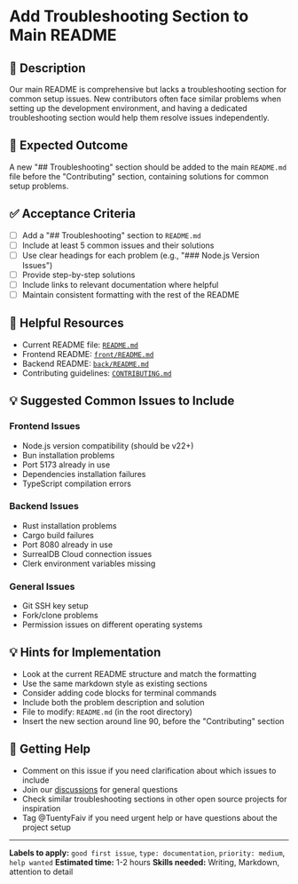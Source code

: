 # Add Troubleshooting Section to Main README

## 📝 Description
Our main README is comprehensive but lacks a troubleshooting section for common setup issues. New contributors often face similar problems when setting up the development environment, and having a dedicated troubleshooting section would help them resolve issues independently.

## 🎯 Expected Outcome
A new "## Troubleshooting" section should be added to the main `README.md` file before the "Contributing" section, containing solutions for common setup problems.

## ✅ Acceptance Criteria
- [ ] Add a "## Troubleshooting" section to `README.md`
- [ ] Include at least 5 common issues and their solutions
- [ ] Use clear headings for each problem (e.g., "### Node.js Version Issues")
- [ ] Provide step-by-step solutions
- [ ] Include links to relevant documentation where helpful
- [ ] Maintain consistent formatting with the rest of the README

## 🔗 Helpful Resources
- Current README file: [`README.md`](../../README.md)
- Frontend README: [`front/README.md`](../../front/README.md)
- Backend README: [`back/README.md`](../../back/README.md)
- Contributing guidelines: [`CONTRIBUTING.md`](../../CONTRIBUTING.md)

## 💡 Suggested Common Issues to Include

### Frontend Issues
- Node.js version compatibility (should be v22+)
- Bun installation problems
- Port 5173 already in use
- Dependencies installation failures
- TypeScript compilation errors

### Backend Issues
- Rust installation problems
- Cargo build failures
- Port 8080 already in use
- SurrealDB Cloud connection issues
- Clerk environment variables missing

### General Issues
- Git SSH key setup
- Fork/clone problems
- Permission issues on different operating systems

## 💡 Hints for Implementation
- Look at the current README structure and match the formatting
- Use the same markdown style as existing sections
- Consider adding code blocks for terminal commands
- Include both the problem description and solution
- File to modify: `README.md` (in the root directory)
- Insert the new section around line 90, before the "Contributing" section

## 🤝 Getting Help
- Comment on this issue if you need clarification about which issues to include
- Join our [discussions](https://github.com/TuentyFaiv/liga-muertos/discussions) for general questions
- Check similar troubleshooting sections in other open source projects for inspiration
- Tag @TuentyFaiv if you need urgent help or have questions about the project setup

---

**Labels to apply:** `good first issue`, `type: documentation`, `priority: medium`, `help wanted`
**Estimated time:** 1-2 hours
**Skills needed:** Writing, Markdown, attention to detail
